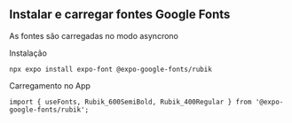 ## Instalar e carregar fontes Google Fonts

As fontes são carregadas no modo asyncrono

Instalação

```shell
npx expo install expo-font @expo-google-fonts/rubik
```

Carregamento no App

```tsx
import { useFonts, Rubik_600SemiBold, Rubik_400Regular } from '@expo-google-fonts/rubik';
```
